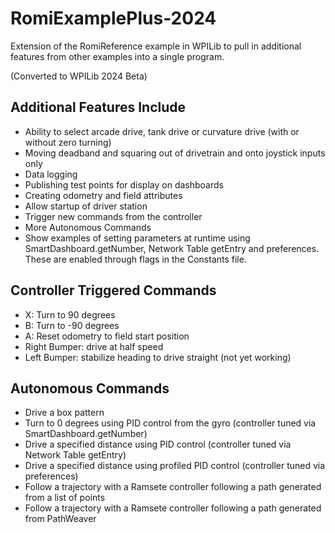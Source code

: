 # RomiExamplePlus-2024

Extension of the RomiReference example in WPILib to pull in additional features from other examples into a single program.

(Converted to WPILib 2024 Beta)

## Additional Features Include
- Ability to select arcade drive, tank drive or curvature drive (with or without zero turning)
- Moving deadband and squaring out of drivetrain and onto joystick inputs only
- Data logging
- Publishing test points for display on dashboards
- Creating odometry and field attributes
- Allow startup of driver station
- Trigger new commands from the controller
- More Autonomous Commands
- Show examples of setting parameters at runtime using SmartDashboard.getNumber, Network Table getEntry and preferences. These are enabled through flags in the Constants file.

## Controller Triggered Commands
- X: Turn to 90 degrees
- B: Turn to -90 degrees
- A: Reset odometry to field start position
- Right Bumper: drive at half speed
- Left Bumper: stabilize heading to drive straight (not yet working)

## Autonomous Commands
- Drive a box pattern
- Turn to 0 degrees using PID control from the gyro (controller tuned via SmartDashboard.getNumber)
- Drive a specified distance using PID control (controller tuned via Network Table getEntry)
- Drive a specified distance using profiled PID control (controller tuned via preferences)
- Follow a trajectory with a Ramsete controller following a path generated from a list of points
- Follow a trajectory with a Ramsete controller following a path generated from PathWeaver
